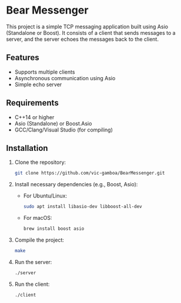 # Bear Messenger

This project is a simple TCP messaging application built using Asio (Standalone or Boost). It consists of a client that sends messages to a server, and the server echoes the messages back to the client.

## Features
- Supports multiple clients
- Asynchronous communication using Asio
- Simple echo server

## Requirements
- C++14 or higher
- Asio (Standalone) or Boost.Asio
- GCC/Clang/Visual Studio (for compiling)
  
## Installation

1. Clone the repository:
   ```bash
   git clone https://github.com/vic-gamboa/BearMessenger.git
2. Install necessary dependencies (e.g., Boost, Asio):
   - For Ubuntu/Linux:
     ```bash
     sudo apt install libasio-dev libboost-all-dev
     ```
   - For macOS:
     ```bash
     brew install boost asio
     ```

3. Compile the project:
   ```bash
   make
   ```

4. Run the server:
   ```bash
   ./server
   ```

5. Run the client:
   ```bash
   ./client
   ```
